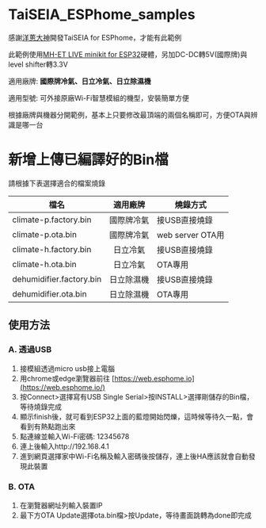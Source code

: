 # TaiSEIA_ESPhome_samples

感謝[洋蔥大神](https://github.com/tsunglung/taixia)開發TaiSEIA for ESPhome，才能有此範例

此範例使用[MH-ET LIVE minikit for ESP32](https://doc.riot-os.org/group__boards__esp32__mh-et-live-minikit.html)硬體，另加DC-DC轉5V(國際牌)與level shifter轉3.3V

適用廠牌: **國際牌冷氣、日立冷氣、日立除濕機**

適用型號: 可外接原廠Wi-Fi智慧模組的機型，安裝簡單方便

根據廠牌與機器分開範例，基本上只要修改最頂端的兩個名稱即可，方便OTA與辨識是哪一台

# 新增上傳已編譯好的Bin檔

請根據下表選擇適合的檔案燒錄

| 檔名 | 適用廠牌 | 燒錄方式 |
|-------|:-----:|-------|
| climate-p.factory.bin |  國際牌冷氣  |  接USB直接燒錄  |
| climate-p.ota.bin |  國際牌冷氣  |  web server OTA用  |
| climate-h.factory.bin |  日立冷氣  |  接USB直接燒錄  |
| climate-h.ota.bin |  日立冷氣  |  OTA專用  |
| dehumidifier.factory.bin |  日立除濕機  |  接USB直接燒錄  |
| dehumidifier.ota.bin |  日立除濕機  |  OTA專用  |

## 使用方法

### A. 透過USB

1. 接模組透過micro usb接上電腦
2. 用chrome或edge瀏覽器前往 [https://web.esphome.io](https://web.esphome.io/)
3. 按Connect>選擇寫有USB Single Serial>按INSTALL>選擇剛儲存的Bin檔，等待燒錄完成
4. 顯示finish後，就可看到ESP32上面的藍燈開始閃爍，這時候等待久一點，會看到有熱點跑出來
5. 點連線並輸入Wi-Fi密碼: 12345678
6. 連上後輸入http://192.168.4.1
7. 進到網頁選擇家中Wi-Fi名稱及輸入密碼後按儲存，連上後HA應該就會自動發現此裝置

### B. OTA

1. 在瀏覽器網址列輸入裝置IP
2. 最下方OTA Update選擇ota.bin檔>按Update，等待畫面跳轉為done即完成

